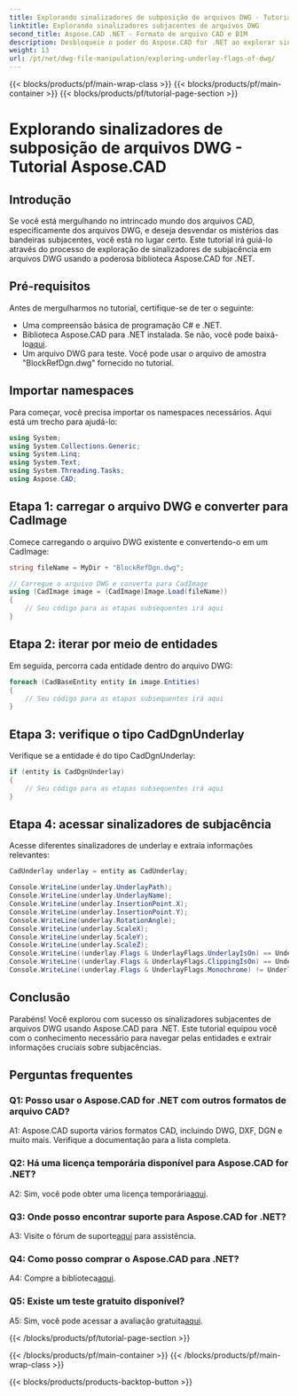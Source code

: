 ```yaml
---
title: Explorando sinalizadores de subposição de arquivos DWG - Tutorial Aspose.CAD
linktitle: Explorando sinalizadores subjacentes de arquivos DWG
second_title: Aspose.CAD .NET - Formato de arquivo CAD e BIM
description: Desbloqueie o poder do Aspose.CAD for .NET ao explorar sinalizadores de subjacência de arquivos DWG. Siga nosso guia passo a passo.
weight: 13
url: /pt/net/dwg-file-manipulation/exploring-underlay-flags-of-dwg/
---
```


{{< blocks/products/pf/main-wrap-class >}}
{{< blocks/products/pf/main-container >}}
{{< blocks/products/pf/tutorial-page-section >}}

# Explorando sinalizadores de subposição de arquivos DWG - Tutorial Aspose.CAD

## Introdução

Se você está mergulhando no intrincado mundo dos arquivos CAD, especificamente dos arquivos DWG, e deseja desvendar os mistérios das bandeiras subjacentes, você está no lugar certo. Este tutorial irá guiá-lo através do processo de exploração de sinalizadores de subjacência em arquivos DWG usando a poderosa biblioteca Aspose.CAD for .NET.

## Pré-requisitos

Antes de mergulharmos no tutorial, certifique-se de ter o seguinte:

- Uma compreensão básica de programação C# e .NET.
-  Biblioteca Aspose.CAD para .NET instalada. Se não, você pode baixá-lo[aqui](https://releases.aspose.com/cad/net/).
- Um arquivo DWG para teste. Você pode usar o arquivo de amostra "BlockRefDgn.dwg" fornecido no tutorial.

## Importar namespaces

Para começar, você precisa importar os namespaces necessários. Aqui está um trecho para ajudá-lo:

```csharp
using System;
using System.Collections.Generic;
using System.Linq;
using System.Text;
using System.Threading.Tasks;
using Aspose.CAD;

```

## Etapa 1: carregar o arquivo DWG e converter para CadImage

Comece carregando o arquivo DWG existente e convertendo-o em um CadImage:

```csharp
string fileName = MyDir + "BlockRefDgn.dwg";

// Carregue o arquivo DWG e converta para CadImage
using (CadImage image = (CadImage)Image.Load(fileName))
{
    // Seu código para as etapas subsequentes irá aqui
}
```

## Etapa 2: iterar por meio de entidades

Em seguida, percorra cada entidade dentro do arquivo DWG:

```csharp
foreach (CadBaseEntity entity in image.Entities)
{
    // Seu código para as etapas subsequentes irá aqui
}
```

## Etapa 3: verifique o tipo CadDgnUnderlay

Verifique se a entidade é do tipo CadDgnUnderlay:

```csharp
if (entity is CadDgnUnderlay)
{
    // Seu código para as etapas subsequentes irá aqui
}
```

## Etapa 4: acessar sinalizadores de subjacência

Acesse diferentes sinalizadores de underlay e extraia informações relevantes:

```csharp
CadUnderlay underlay = entity as CadUnderlay;

Console.WriteLine(underlay.UnderlayPath);
Console.WriteLine(underlay.UnderlayName);
Console.WriteLine(underlay.InsertionPoint.X);
Console.WriteLine(underlay.InsertionPoint.Y);
Console.WriteLine(underlay.RotationAngle);
Console.WriteLine(underlay.ScaleX);
Console.WriteLine(underlay.ScaleY);
Console.WriteLine(underlay.ScaleZ);
Console.WriteLine((underlay.Flags & UnderlayFlags.UnderlayIsOn) == UnderlayFlags.UnderlayIsOn);
Console.WriteLine((underlay.Flags & UnderlayFlags.ClippingIsOn) == UnderlayFlags.ClippingIsOn);
Console.WriteLine((underlay.Flags & UnderlayFlags.Monochrome) != UnderlayFlags.Monochrome);
```

## Conclusão

Parabéns! Você explorou com sucesso os sinalizadores subjacentes de arquivos DWG usando Aspose.CAD para .NET. Este tutorial equipou você com o conhecimento necessário para navegar pelas entidades e extrair informações cruciais sobre subjacências.

## Perguntas frequentes

### Q1: Posso usar o Aspose.CAD for .NET com outros formatos de arquivo CAD?

A1: Aspose.CAD suporta vários formatos CAD, incluindo DWG, DXF, DGN e muito mais. Verifique a documentação para a lista completa.

### Q2: Há uma licença temporária disponível para Aspose.CAD for .NET?

 A2: Sim, você pode obter uma licença temporária[aqui](https://purchase.aspose.com/temporary-license/).

### Q3: Onde posso encontrar suporte para Aspose.CAD for .NET?

 A3: Visite o fórum de suporte[aqui](https://forum.aspose.com/c/cad/19) para assistência.

### Q4: Como posso comprar o Aspose.CAD para .NET?

A4: Compre a biblioteca[aqui](https://purchase.aspose.com/buy).

### Q5: Existe um teste gratuito disponível?

 A5: Sim, você pode acessar a avaliação gratuita[aqui](https://releases.aspose.com/).

{{< /blocks/products/pf/tutorial-page-section >}}

{{< /blocks/products/pf/main-container >}}
{{< /blocks/products/pf/main-wrap-class >}}

{{< blocks/products/products-backtop-button >}}
